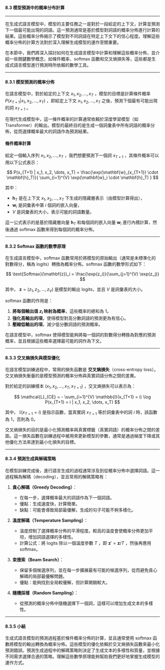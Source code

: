 #### **8.3 模型預測中的概率分布計算**

---

在生成式語言模型中，模型的主要任務之一是對於一段給定的上下文，計算並預測下一個最可能出現的詞語。這一預測通常是基於模型對詞語的概率分佈進行計算的結果。這些概率分佈揭示了模型對不同詞語在特定上下文下的信心程度。理解這些概率分佈的計算方法對於深入理解生成模型的運作至關重要。

在本節中，我們將深入探討如何在生成語言模型中計算和理解這些概率分佈，並介紹一些關鍵數學概念，如條件概率、softmax 函數和交叉熵損失等，這些都是生成式語言模型進行預測時所依賴的數學工具。

---

#### **8.3.1 模型預測的概率分佈**

在語言模型中，對於給定的上下文  $x_1, x_2, \dots, x_T$ ，模型的目標是計算條件概率  $P(x_{T+1} | x_1, x_2, \dots, x_T)$ ，即給定上下文  $x_1, x_2, \dots, x_T$  之後，預測下個最有可能出現的詞  $x_{T+1}$ 。

在現代生成模型中，這一條件概率的計算通常依賴於深度學習模型（如 Transformer）的輸出。模型的最終目的是生成一個詞彙表中所有詞語的概率分佈，從而選擇概率最大的詞語作為預測結果。

#### **條件概率計算**

給定一個輸入序列  $x_1, x_2, \dots, x_T$ ，我們想要預測下一個詞  $x_{T+1}$ ，其條件概率可以用以下公式表示：


$$
P(x_{T+1} | x_1, x_2, \dots, x_T) = \frac{\exp(\mathbf{w}_{x_{T+1}} \cdot \mathbf{h}_T)}{ \sum_{i=1}^{V} \exp(\mathbf{w}_i \cdot \mathbf{h}_T) }
$$


其中：
-  $\mathbf{h}_T$  是在上下文  $x_1, x_2, \dots, x_T$  下生成的隱藏層表示（由模型計算得出），
-  $\mathbf{w}_i$  是詞彙表中第  $i$  個詞的嵌入向量，
-  $V$  是詞彙表的大小，表示可能的詞語數量。

這一公式表示的是基於隱藏層向量  $\mathbf{h}_T$  和每個詞的嵌入向量  $\mathbf{w}_i$  進行內積計算，然後通過 softmax 函數來得到每個詞的概率分佈。

---

#### **8.3.2 Softmax 函數的數學原理**

在生成語言模型中，softmax 函數常用於將模型的原始輸出（通常是未標準化的對數得分，稱為 logits）轉換為概率分佈。softmax 函數的數學形式如下：


$$
\text{Softmax}(\mathbf{z})_i = \frac{\exp(z_i)}{\sum_{j=1}^{V} \exp(z_j)}
$$


其中， $\mathbf{z} = (z_1, z_2, \dots, z_V)$  是模型的輸出 logits，並且  $V$  是詞彙表的大小。

softmax 函數的作用是：
1. **將每個輸出值  $z_i$  映射為概率**，這些概率的總和為 1。
2. **強化高輸出的項**，使得模型對高分數詞語的預測更為有信心。
3. **壓縮低輸出的項**，減少低分數詞語的預測概率。

在語言模型中，softmax 使得模型能夠將每一個詞的對數得分轉換為對應的預測概率，並且根據這些概率選擇最可能的詞作為下文。

---

#### **8.3.3 交叉熵損失與模型優化**

在語言模型訓練過程中，常用的損失函數是 **交叉熵損失**（cross-entropy loss）。交叉熵損失衡量的是模型預測的概率分佈與真實詞語分佈之間的差異。

對於給定的訓練樣本  $(x_1, x_2, \dots, x_T, x_{T+1})$ ，交叉熵損失可以表示為：


$$
\mathcal{L}_{CE} = - \sum_{i=1}^{V} \mathbb{I}(x_{T+1} = i) \log P(x_{T+1} = i | x_1, x_2, \dots, x_T)
$$


其中， $\mathbb{I}(x_{T+1} = i)$  是指示函數，當真實詞  $x_{T+1}$  等於詞彙表中的詞  $i$  時，該函數為 1，否則為 0。

交叉熵損失的目的是最小化預測概率與真實標籤（真實詞語）的概率分佈之間的差距。這一損失函數在訓練過程中被用來更新模型的參數，通常是通過梯度下降或其他優化方法來達到最小化損失的目標。

---

#### **8.3.4 預測生成與解碼策略**

在模型訓練完成後，進行語言生成的過程通常涉及到從概率分佈中選擇詞語。這一過程稱為解碼（decoding），並且常用的解碼策略有：

1. **貪心解碼（Greedy Decoding）**：
   - 在每一步，選擇概率最大的詞語作為下一個詞語。
   - 優點：生成速度快，計算簡單。
   - 缺點：可能會導致局部最優解，生成的句子可能不夠多樣化。

2. **溫度解碼（Temperature Sampling）**：
   - 溫度控制了選擇概率分佈的平滑程度。較高的溫度會使概率分佈更加平坦，增加詞語選擇的多樣性。
   - 計算公式：將 logits 除以一個溫度參數  $T$ ，即  $\mathbf{z}' = \mathbf{z} / T$ ，然後再應用 softmax。

3. **束搜索（Beam Search）**：
   - 保留多個候選序列，並在每一步擴展最有可能的候選序列，從而避免貪心解碼的局部最優解問題。
   - 優點：能夠找到全局較優解，但計算開銷較大。

4. **隨機採樣（Random Sampling）**：
   - 從預測的概率分佈中隨機選擇下一個詞，這樣可以增加生成文本的多樣性。

---

#### **8.3.5 小結**

生成式語言模型的預測過程基於條件概率分佈的計算，並且通常使用 softmax 函數將模型的輸出轉換為概率分佈。這些模型的優化依賴於交叉熵損失函數來最小化預測錯誤。預測生成過程中的解碼策略則決定了生成文本的多樣性和質量，並根據不同需求選擇合適的策略。理解這些數學原理能夠幫助我們更好地掌握生成模型的運作方式。